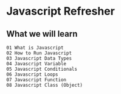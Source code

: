 # Javascript Refresher

## What we will learn

    01 What is Javascript
    02 How to Run Javascript
    03 Javascript Data Types
    04 Javascript Variable
    05 Javascript Conditionals
    06 Javascript Loops
    07 Javascript Function
    08 Javascript Class (Object)
